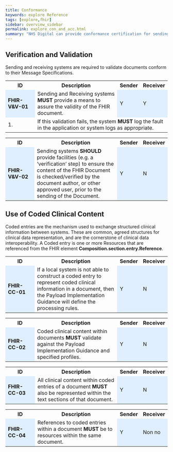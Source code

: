 ```yaml
---
title: Conformance
keywords: explore Reference
tags: [explore,fhir]
sidebar: overview_sidebar
permalink: explore_con_and_acc.html
summary: "NHS Digital can provide conformance certification for sending and receiving systems processing FHIR Documents."
---
```




## Verification and Validation ##

Sending and receiving systems are required to validate documents conform to their Message Specifications. 

<table style="width:100%;max-width: 100%;">
<tr>
<th width="20%">ID</th>
<th width="60%">Description</th>
<th width="10%">Sender</th>
<th width="10%">Receiver</th>
</tr>
<tr>
<td bgcolor="#dfefff"><b>FHIR-V&V-01</b></td>
<td>Sending and Receiving systems <b>MUST</b> provide a means to assure the validity of the FHIR document.</td>
<td bgcolor="#dfefff">Y</td>
<td bgcolor="#dfefff">Y</td>
</tr>
<tr>
<td>1.</td>
<td colspan="3">If this validation fails, the system <b>MUST</b> log the fault in the application or system logs as appropriate.</td>
</tr>
</table> 


<table style="width:100%;max-width: 100%;">
<tr>
<th width="20%">ID</th>
<th width="60%">Description</th>
<th width="10%">Sender</th>
<th width="10%">Receiver</th>
</tr>
<tr>
<td bgcolor="#dfefff"><b>FHIR-V&V-02</b></td>
<td>Sending systems <b>SHOULD</b> provide facilities (e.g. a ‘verification’ step) to ensure the content of the FHIR Document is checked/verified by the document author, or other approved user, prior to the sending of the Document.</td>
<td bgcolor="#dfefff">Y</td>
<td bgcolor="#dfefff">N</td>
</tr>
</table> 

## Use of Coded Clinical Content ##

Coded entries are the mechanism used to exchange structured clinical information between systems. These are common, agreed structures for clinical data representation, and are the cornerstone of clinical data interoperability. A Coded entry is one or more Resources that are referenced from the FHIR element <b>Composition.section.entry.Reference</b>.

<table style="width:100%;max-width: 100%;">
<tr>
<th width="20%">ID</th>
<th width="60%">Description</th>
<th width="10%">Sender</th>
<th width="10%">Receiver</th>
</tr>
<tr>
<td bgcolor="#dfefff"><b>FHIR-CC-01</b></td>
<td>If a local system is not able to construct a coded entry to represent coded clinical information in a document, then the Payload Implementation Guidance will define the processing rules.</td>
<td bgcolor="#dfefff">Y</td>
<td bgcolor="#dfefff">N</td>
</tr>
</table> 

<table style="width:100%;max-width: 100%;">
<tr>
<th width="20%">ID</th>
<th width="60%">Description</th>
<th width="10%">Sender</th>
<th width="10%">Receiver</th>
</tr>
<tr>
<td bgcolor="#dfefff"><b>FHIR-CC-02</b></td>
<td>Coded clinical content within documents <b>MUST</b> validate against the Payload Implementation Guidance and specified profiles.</td>
<td bgcolor="#dfefff">Y</td>
<td bgcolor="#dfefff">N</td>
</tr>
</table> 

<table style="width:100%;max-width: 100%;">
<tr>
<th width="20%">ID</th>
<th width="60%">Description</th>
<th width="10%">Sender</th>
<th width="10%">Receiver</th>
</tr>
<tr>
<td bgcolor="#dfefff"><b>FHIR-CC-03</b></td>
<td>All clinical content within coded entries of a document <b>MUST</b> also be represented within the text sections of that document.</td>
<td bgcolor="#dfefff">Y</td>
<td bgcolor="#dfefff">N</td>
</tr>
</table> 

<table style="width:100%;max-width: 100%;">
<tr>
<th width="20%">ID</th>
<th width="60%">Description</th>
<th width="10%">Sender</th>
<th width="10%">Receiver</th>
</tr>
<tr>
<td bgcolor="#dfefff"><b>FHIR-CC-04</b></td>
<td>References to coded entries within a document <b>MUST</b> be to resources within the same document.</td>
<td bgcolor="#dfefff">Y</td>
<td bgcolor="#dfefff">Non no</td>
</tr>
</table> 